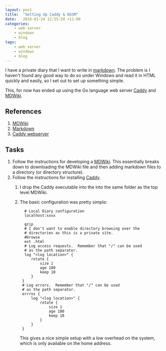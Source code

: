 ```yaml
---
layout: post
title:  "Setting Up Caddy & NSSM"
date:   2016-01-24 12:55:50 +11:00
categories:
    - web server
    - windows
    - blog
tags:
    - web server
    - windows
    - blog
---
```


I have a private diary that I want to write in [markdown][md].  The problem is
I haven't found any good way to do so under Windows and read it in HTML quickly
and easily, so I set out to set up something simple.

This, for now has ended up using the Go language web server [Caddy][caddy] and
[MDWiki][mdwiki].

## References 
[md]: https://daringfireball.net/projects/markdown "Markdown"
[mdwiki]: https://dynalon.github.io/mdwiki "MDWiki"
[caddy]: https://caddyserver.com "Caddy"

1. [MDWiki][mdwiki]
1. [Markdown][md]
1. [Caddy webserver][caddy]

## Tasks

1. Follow the instructions for developing a [MDWiki][mdwiki].  This essentially breaks down to downloading the MDWiki file and then adding markdown files to a directory (or directory structure).
1. Follow the instructions for installing [Caddy][caddy].
    1. I drop the Caddy executable into the into the same folder as the top level MDWiki.
    1. The basic configuration was pretty simple:

             # Local Diary configuration
             localhost:xxxx
             
             gzip
             # I don't want to enable directory browsing over the 
             # directories as this is a private site.
             #browse 
             ext .html
             # Log access requests.  Remember that "/" can be used
             # as the path separator.
             log "<log location>" {
                rotate {
                    size 1
                    age 180
                    keep 10
                }
            }
            # Log errors.  Remember that "/" can be used
            # as the path separator.
            errros {
                log "<log location>" {
                    rotate {
                        size 1
                        age 180
                        keep 10
                    }
                }
            }

        This gives a nice simple setup with a low overhead on the system,
        which is only available on the home address.

